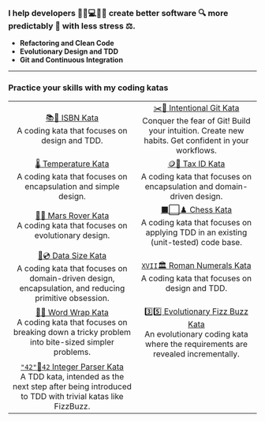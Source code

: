 ### I help developers :woman_office_worker::computer::man_office_worker: create better software :mag: more predictably :compass: with less stress :balance_scale:.

* **Refactoring and Clean Code**
* **Evolutionary Design and TDD**
* **Git and Continuous Integration**

_______

### Practice your skills with my coding katas

| | |
|:-------:|:------:|
| [📚📖 ISBN Kata](https://github.com/kraemer-raimund/isbn-kata)<br>A coding kata that focuses on design and TDD. | [✂️🧬 Intentional Git Kata](https://github.com/kraemer-raimund/intentional-git-kata)<br>Conquer the fear of Git! Build your intuition. Create new habits. Get confident in your workflows. |
| [🌡️ Temperature Kata](https://github.com/kraemer-raimund/temperature-kata)<br>A coding kata that focuses on encapsulation and simple design. | [🪙🧾 Tax ID Kata](https://github.com/kraemer-raimund/tax-id-kata)<br>A coding kata that focuses on encapsulation and domain-driven design. |
| [📡👾 Mars Rover Kata](https://github.com/kraemer-raimund/mars-rover-kata)<br>A coding kata that focuses on evolutionary design. | [⬛⬜♟️ Chess Kata](https://github.com/kraemer-raimund/chess-kata)<br>A coding kata that focuses on applying TDD in an existing (unit-tested) code base. |
| [💾💿 Data Size Kata](https://github.com/kraemer-raimund/data-size-kata)<br>A coding kata that focuses on domain-driven design, encapsulation, and reducing primitive obsession. | [`XVII`🏛️ Roman Numerals Kata](https://github.com/kraemer-raimund/roman-numerals-kata)<br>A coding kata that focuses on design and TDD. |
| [📄📜 Word Wrap Kata](https://github.com/kraemer-raimund/word-wrap-kata)<br>A coding kata that focuses on breaking down a tricky problem into bite-sized simpler problems. | [3️⃣5️⃣ Evolutionary Fizz Buzz Kata](https://github.com/kraemer-raimund/evolutionary-fizz-buzz-kata)<br>An evolutionary coding kata where the requirements are revealed incrementally. |
| [`"42"`🔄`42` Integer Parser Kata](https://github.com/kraemer-raimund/integer-parser-kata)<br>A TDD kata, intended as the next step after being introduced to TDD with trivial katas like FizzBuzz. | |
